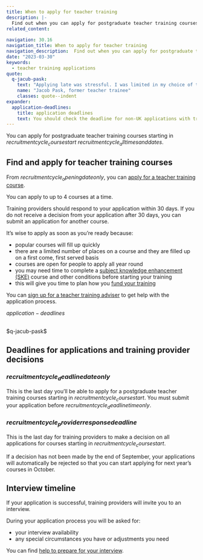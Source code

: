 ```yaml
---
title: When to apply for teacher training
description: |-
  Find out when you can apply for postgraduate teacher training courses and the deadline for submitting an application.
related_content:
    
navigation: 30.16
navigation_title: When to apply for teacher training
navigation_description:  Find out when you can apply for postgraduate teacher training courses.
date: "2023-03-30"
keywords:
  - teacher training applications
quote:
  q-jacub-pask:
    text: "Applying late was stressful. I was limited in my choice of teacher training course provider, and I'd lost my GCSE certificates. I had to go back to my school and get new copies so I could confirm my place on the course and my student finance."
    name: "Jacob Pask, former teacher trainee"
    classes: quote--indent
expander:
  application-deadlines:
    title: application deadlines
    text: You should check the deadline for non-UK applications with training providers. They may close earlier than for other applicants. 
---
```


You can apply for postgraduate teacher training courses starting in $recruitmentcycle_coursestart$ $recruitmentcycle_alltimesanddates$. 

## Find and apply for teacher training courses

From $recruitmentcycle_openingdateonly$, you can <a href="https://www.gov.uk/apply-for-teacher-training">apply for a teacher training course</a>.
 
You can apply to up to 4 courses at a time.  

Training providers should respond to your application within 30 days. If you do not receive a decision from your application after 30 days, you can submit an application for another course. 

It’s wise to apply as soon as you’re ready because:

<ul>
  <li> popular courses will fill up quickly </li>
  <li>there are a limited number of places on a course and they are filled up on a first come, first served basis</li>  
  <li>courses are open for people to apply all year round</li>  
  <li>you may need time to complete a <a href="/how-to-apply-for-teacher-training/subject-knowledge-enhancement">subject knowledge enhancement (SKE)</a> course and other conditions before starting your training</li> 
  <li>this will give you time to plan how you <a href="/funding-and-support">fund your training</a></li>
</ul>

You can <a href="/teacher-training-adviser/sign_up/identity">sign up for a teacher training adviser</a> to get help with the application process. 

$application-deadlines$

<br />
$q-jacub-pask$
<br />



## Deadlines for applications and training provider decisions 

### $recruitmentcycle_deadlinedateonly$

This is the last day you’ll be able to apply for a postgraduate teacher training courses starting in $recruitmentcycle_coursestart$. You must submit your application before $recruitmentcycle_deadlinetimeonly$.

### $recruitmentcycle_providerresponsedeadline$

This is the last day for training providers to make a decision on all applications for courses starting in $recruitmentcycle_coursestart$. 

If a decision has not been made by the end of September, your applications will automatically be rejected so that you can start applying for next year’s courses in October. 

## Interview timeline 

If your application is successful, training providers will invite you to an interview.  

During your application process you will be asked for: 
<ul> 
  <li>your interview availability </li>
  <li>any special circumstances you have or adjustments you need </li>
</ul>

You can find <a href="/how-to-apply-for-teacher-training/teacher-training-interview">help to prepare for your interview</a>. 

